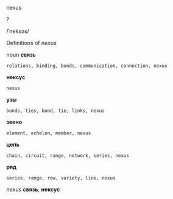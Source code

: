 nexus

?

/ˈneksəs/

Definitions of _nexus_

noun
**связь**

    relations, binding, bonds, communication, connection, nexus
**нексус**

    nexus
**узы**

    bonds, ties, bond, tie, links, nexus
**звено**

    element, echelon, member, nexus
**цепь**

    chain, circuit, range, network, series, nexus
**ряд**

    series, range, row, variety, line, nexus

_nexus_
**связь**, **нексус**